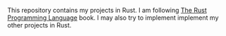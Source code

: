 This repository contains my projects in Rust. I am following [The Rust Programming Language](https://doc.rust-lang.org/stable/book/) book. I may also try to implement implement my other projects in Rust.